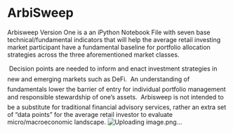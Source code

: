 # ArbiSweep
Arbisweep Version One is a an iPython Notebook File with seven base technical/fundamental indicators that will help the average retail investing market participant have a fundamental baseline for portfolio allocation strategies across the three aforementioned market classes.

	Decision points are needed to inform and enact investment strategies in new and emerging markets such as DeFi. 
	An understanding of fundamentals lower the barrier of entry for individual portfolio management and responsible stewardship of one’s assets.
	Arbisweep is not intended to be a substitute for traditional financial advisory services, rather an extra set of “data points” for the average retail investor to evaluate micro/macroeconomic landscape.
![Uploading image.png…]()

